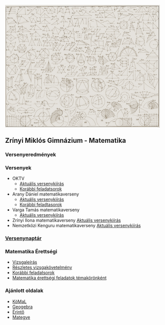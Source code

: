 <p><img src="./dokumentumok/kezdokep.jpg" align="middle"> </p>

## Zrínyi Miklós Gimnázium  - Matematika

### Versenyeredmények

### Versenyek

- OKTV
  - [Aktuális versenykiírás](https://www.oktatas.hu/pub_bin/dload/kozoktatas/tanulmanyi_versenyek/oktv/oktv2017_2018_vk/119_matematika_1718.pdf)
  - [Korábbi feladatsorok](https://www.oktatas.hu/kozneveles/tanulmanyi_versenyek/oktv_kereteben/versenyfeladatok_javitasi_utmutatok)
- Arany Dániel matematikaverseny
  - [Aktuális versenykiírás](http://www.bolyai.hu/AD_2017_2018_versenykiiras.pdf)
  - [Korábbi feladtasorok](http://www.bolyai.hu/aranydaniel.htm)
- Varga Tamás matematikaverseny
  - [Aktuális versenykiírás](http://www.mategye.hu/download/varga/kiiras_2018.pdf)
- Zrínyi Ilona matematikaverseny
     [Aktuális versenykiírás](http://www.mategye.hu/download/zrinyi/kiiras_2018.pdf)
- Nemzetközi Kenguru matematikaverseny
     [Aktuális versenykiírás](https://zalamat.hu/)

### [Versenynaptár](versenyek.md)

### Matematika Érettségi

- [Vizsgaleírás](https://www.oktatas.hu/pub_bin/dload/kozoktatas/erettsegi/vizsgakovetelmenyek2017/matematika_vl_2017.pdf)
- [Részletes vizsgakövetelmény](https://www.oktatas.hu/pub_bin/dload/kozoktatas/erettsegi/vizsgakovetelmenyek2017/matematika_vk_2017.pdf)
- [Korábbi feladatsorok]( https://www.oktatas.hu/kozneveles/erettsegi/feladatsorok_vizsgatargyankent/!DARI_ErettsegiFeladatsorok/oh.php?id=erett_ut_reszlet)
- [Matematika érettségi feladatok témakörönként]( http://www.studiumgenerale.hu/hu-Hu/erettsegik-temakor-szerint)

### Ajánlott oldalak
  - [KöMaL](https://www.komal.hu/info/bemutatkozas.h.shtml) 
  - [Geogebra](https://www.geogebra.org/?lang=hu)
  - [Érintő](http://www.ematlap.hu/)
  - [Mategye]( http://www.mategye.hu/)
